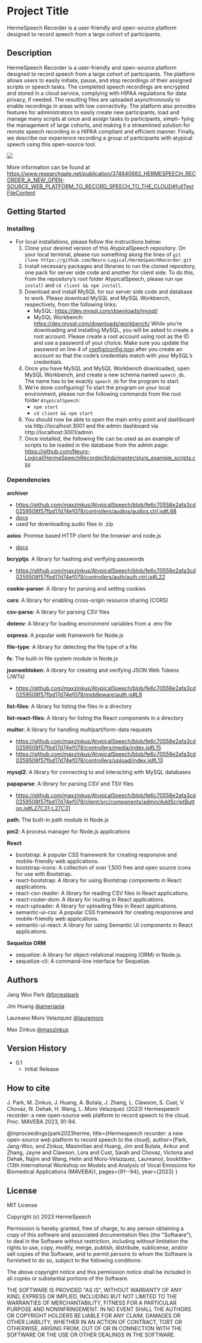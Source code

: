 # Project Title

HermeSpeech Recorder is a user-friendly and
open-source platform designed to record speech from a
large cohort of participants.

## Description

HermeSpeech Recorder is a user-friendly and
open-source platform designed to record speech from a
large cohort of participants. The platform allows users
to easily initiate, pause, and stop recordings of their
assigned scripts or speech tasks. The completed speech
recordings are encrypted and stored in a cloud service,
complying with HIPAA regulations for data privacy, if
needed. The resulting files are uploaded asynchronously
to enable recordings in areas with low connectivity. The
platform also provides features for administrators to
easily create new participants, load and manage many scripts at once and assign tasks to participants, simpli-
fying the management of large cohorts, and making it a streamlined solution for remote speech recording in
a HIPAA compliant and efficient manner. Finally, we
describe our experience recording a group of participants
with atypical speech using this open-source tool.

![](https://github.com/Neuro-Logical/HermeSpeechRecorder/blob/master/usage.gif)

More information can be found at https://www.researchgate.net/publication/374840882_HERMESPEECH_RECORDER_A_NEW_OPEN-SOURCE_WEB_PLATFORM_TO_RECORD_SPEECH_TO_THE_CLOUD#fullTextFileContent

## Getting Started



### Installing

* For local installations, please follow the instructions below:
  1. Clone your desired version of this AtypicalSpeech repository. On your local terminal, please run something along the lines of ```git clone https://github.com/Neuro-Logical/HermeSpeechRecorder.git```
  2. Install necessary packages and libraries to run the cloned repository, one pack for server side code and another for client side. To do this, from the repository’s root folder AtypicalSpeech, please run `npm install` and `cd client && npm install`.
  3. Download and install MySQL for our server side code and database to work. Please download MySQL and MySQL Workbench, respectively, from the following links:
     * MySQL: https://dev.mysql.com/downloads/mysql/
     * MySQL Workbench: https://dev.mysql.com/downloads/workbench/
     While you’re downloading and installing MySQL, you will be asked to create a root account. Please create a root account using root as the ID and use a password of your choice. Make sure you update the password on line 4 of [config/config.json](https://github.com/maxzinkus/AtypicalSpeech/blob/master/config/config.json) after you create an account so that the code’s credentials match with your MySQL’s credentials.
  4. Once you have MySQL and MySQL Workbench downloaded, open MySQL Workbench, and create a new schema named `speech_db`. The name has to be exactly `speech_db` for the program to start.
  5. We’re done configuring! To start the program on your local environment, please run the following commands from the root folder `AtypicalSpeech`:
     * `npm start`
     * `cd client && npm start`
  6. You should now be able to open the main entry point and dashboard via http://localhost:3001 and the admin dashboard via http://localhost:3001/admin
  7. Once installed, the following file can be used as an example of scripts to be loaded in the database from the admin page: https://github.com/Neuro-Logical/HermeSpeechRecorder/blob/master/slurp_example_scripts.csv


### Dependencies

**archiver**
* https://github.com/maxzinkus/AtypicalSpeech/blob/fe6c70558e2afa3cd0259508f57fbd17d74ef078/controllers/audios/audios.ctrl.js#L68
* [docs](https://github.com/archiverjs/node-archiver)
* used for downloading audio files in .zip

**axios**: Promise based HTTP client for the browser and node.js
* [docs](https://www.npmjs.com/package/axios)

**bcryptjs**: A library for hashing and verifying passwords
* https://github.com/maxzinkus/AtypicalSpeech/blob/fe6c70558e2afa3cd0259508f57fbd17d74ef078/controllers/auth/auth.ctrl.js#L22

**cookie-parser**: A library for parsing and setting cookies

**cors**: A library for enabling cross-origin resource sharing (CORS)

**csv-parse**: A library for parsing CSV files

**dotenv**: A library for loading environment variables from a .env file

**express**: A popular web framework for Node.js

**file-type**: A library for detecting the file type of a file

**fs**: The built-in file system module in Node.js

**jsonwebtoken**: A library for creating and verifying JSON Web Tokens (JWTs)
* https://github.com/maxzinkus/AtypicalSpeech/blob/fe6c70558e2afa3cd0259508f57fbd17d74ef078/middleware/auth.js#L9

**list-files**: A library for listing the files in a directory

**list-react-files**: A library for listing the React components in a directory

**multer**: A library for handling multipart/form-data requests
* https://github.com/maxzinkus/AtypicalSpeech/blob/fe6c70558e2afa3cd0259508f57fbd17d74ef078/controllers/media/index.js#L15
* https://github.com/maxzinkus/AtypicalSpeech/blob/fe6c70558e2afa3cd0259508f57fbd17d74ef078/controllers/upload/index.js#L13

**mysql2**: A library for connecting to and interacting with MySQL databases

**papaparse**: A library for parsing CSV and TSV files
* https://github.com/maxzinkus/AtypicalSpeech/blob/fe6c70558e2afa3cd0259508f57fbd17d74ef078/client/src/components/admin/AddScriptButton.js#L27C31-L27C31

**path**: The built-in path module in Node.js

**pm2**: A process manager for Node.js applications

**React**
* bootstrap: A popular CSS framework for creating responsive and mobile-friendly web applications.
* bootstrap-icons: A collection of over 1,500 free and open source icons for use with Bootstrap.
* react-bootstrap: A library for using Bootstrap components in React applications.
* react-csv-reader: A library for reading CSV files in React applications.
* react-router-dom: A library for routing in React applications.
* react-uploader: A library for uploading files in React applications.
* semantic-ui-css: A popular CSS framework for creating responsive and mobile-friendly web applications.
* semantic-ui-react: A library for using Semantic UI components in React applications.
  
**Sequelize ORM**
* sequelize: A library for object-relational mapping (ORM) in Node.js.
* sequelize-cli: A command-line interface for Sequelize.

## Authors

Jang Woo Park 
[@forrestpark](https://github.com/forrestpark)

Jim Huang
[@ameriania](https://github.com/ameriania)

Laureano Moro Velazquez
[@lauremoro](https://github.com/lauremoro)

Max Zinkus
[@maxzinkus](https://github.com/maxzinkus)

## Version History

* 0.1
    * Initial Release
      
## How to cite

J. Park, M. Zinkus, J. Huang, A. Butala, J. Zhang, L. Clawson, S. Cust, V. Chovaz, N. Dehak, H. Wang, L. Moro Velazquez (2023) Hermespeech recorder: a new open-source web platform to record speech to the cloud. Proc. MAVEBA 2023, 91-94.

@inproceedings{park2023herme,
  title={Hermespeech recorder: a new open-source web platform to record speech to the cloud},
  author={Park, Jang-Woo, and Zinkus, Maximilian and Huang, Jim and Butala, Ankur and Zhang, Jayne and Clawson, Lora and Cust, Sarah and Chovaz, Victoria and Dehak, Najim and Wang, Helin and Moro-Velazquez, Laureano},
  booktitle={13th International Workshop on Models and Analysis of Vocal Emissions for Biomedical Applications (MAVEBA)},
  pages={91--94},
  year={2023}
}



## License

MIT License

Copyright (c) 2023 HermeSpeech

Permission is hereby granted, free of charge, to any person obtaining a copy
of this software and associated documentation files (the "Software"), to deal
in the Software without restriction, including without limitation the rights
to use, copy, modify, merge, publish, distribute, sublicense, and/or sell
copies of the Software, and to permit persons to whom the Software is
furnished to do so, subject to the following conditions:

The above copyright notice and this permission notice shall be included in all
copies or substantial portions of the Software.

THE SOFTWARE IS PROVIDED "AS IS", WITHOUT WARRANTY OF ANY KIND, EXPRESS OR
IMPLIED, INCLUDING BUT NOT LIMITED TO THE WARRANTIES OF MERCHANTABILITY,
FITNESS FOR A PARTICULAR PURPOSE AND NONINFRINGEMENT. IN NO EVENT SHALL THE
AUTHORS OR COPYRIGHT HOLDERS BE LIABLE FOR ANY CLAIM, DAMAGES OR OTHER
LIABILITY, WHETHER IN AN ACTION OF CONTRACT, TORT OR OTHERWISE, ARISING FROM,
OUT OF OR IN CONNECTION WITH THE SOFTWARE OR THE USE OR OTHER DEALINGS IN THE
SOFTWARE.

